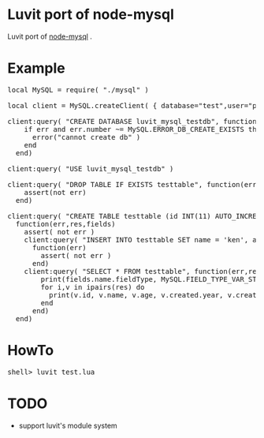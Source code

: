 Luvit port of node-mysql
===

Luvit port of [node-mysql](https://github.com/felixge/node-mysql) .


Example
====

<pre>
local MySQL = require( "./mysql" )

local client = MySQL.createClient( { database="test",user="passtestuser",port=3306,password="hoge", logfunc=nil } )

client:query( "CREATE DATABASE luvit_mysql_testdb", function(err)
    if err and err.number ~= MySQL.ERROR_DB_CREATE_EXISTS then
      error("cannot create db" )
    end
  end)

client:query( "USE luvit_mysql_testdb" )

client:query( "DROP TABLE IF EXISTS testtable", function(err,res,fields)
    assert(not err)
  end)

client:query( "CREATE TABLE testtable (id INT(11) AUTO_INCREMENT, name VARCHAR(255), age INT(11), created DATETIME, PRIMARY KEY (id) )",
  function(err,res,fields)
    assert( not err )
    client:query( "INSERT INTO testtable SET name = 'ken', age = 40, created=now()",
      function(err)
        assert( not err )
      end)
    client:query( "SELECT * FROM testtable", function(err,res,fields)
        print(fields.name.fieldType, MySQL.FIELD_TYPE_VAR_STRING)
        for i,v in ipairs(res) do
          print(v.id, v.name, v.age, v.created.year, v.created.month, v.created.day )
        end
      end)
  end)
</pre>


HowTo
====
<pre>
shell> luvit test.lua
</pre>


TODO
====
 - support luvit's module system
